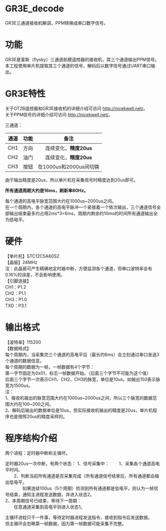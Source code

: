 # GR3E_decode
GR3E三通道接收机解调，PPM转换成串口数字信号。

# 功能
GR3E是富斯（flysky）三通道航模遥控器的接收机，其三个通道输出PPM信号。  
本工程使用单片机提取其三个通道的信号，解码后以数字信号通过UART串口输出。

# GR3E特性
关于GT2B遥控器和GR3E接收机的详细介绍可访问 <http://nicekwell.net/>。  
关于PPM信号的详细介绍可访问 <http://nicekwell.net/>。

三通道：

通道 | 功能 | 备注
:-: | :-: | :-:
CH1 | 方向 | 连续变化，**精度20us**
CH2 | 油门 | 连续变化，**精度20us**
CH3 | 按钮 | 在1000us和2000us间切换

由于输出精度是20us，所以单片机在采集信号时精度达到20us即可。

**所有通道周期大约是16ms，刷新率60Hz。**

每个通道的高电平脉宽范围大约在1000us~2000us之间。  
在一个周期内，各个通道的高电平脉冲一个紧接着一个依次输出，三个通道信号全部输出结束最多约占用2ms*3=6ms，周期内剩余约10ms的时间所有通道输出全为低电平。

# 硬件
【单片机】STC12C5A60S2  
【晶振】24MHz  
注：此晶振可产生精确地定时器中断，方便监测各个通道，但串口波特率会有0.16%的误差，不会影响使用。  
【引脚连接】  
CH1：P1.2  
CH2：P1.1  
CH3：P1.0  
TXD：P3.1

# 输出格式
【波特率】115200  
【数据格式】  
每个周期内，当采集完三个通道的高电平后（最长约6ms）会立刻通过串口发送3个通道的数据信息。  
每个周期的数据为一帧，一帧数据有4个字节：  
第一字节固定为0x01，标志一帧数据开始。（后面三个字节不可能为这个值）  
后面三个字节一次表示CH1、CH2、CH3的脉宽，单位是10us。如输出150表示脉宽为1500us。  
注：  
1、接收机输出的脉宽范围大约在1000us~2000us之间，所以三个脉宽的数据范围大约在100~200之间。  
2、解码后输出的数据单位是10us，但实际接收机输出的精度是20us，单片机程序也是按照20us的精度采样的。

# 程序结构介绍
两个进程：定时器中断和主循环。

定时器20us一次中断，有两个状态：
1、信号采集中：
&emsp;&emsp;1、采集各个通道高电平时间。  
&emsp;&emsp;2、判断当前所有通道是否采集完成（所有通道信号结束后，所有通道都会输出低电平。  
&emsp;&emsp;&emsp;&emsp;如果连续100us（5个周期）检测到所有通道都是低电平，则认为一帧信号结束，通知主进程发送数据，并进入状态2。  
2、本周期信号已结束，等待下一周期：  
&emsp;&emsp;任意通道采集到高电平则进入状态1。

主循环进程只干一件事，等待定时器进程发送指令，接收到指令后发送数据。  
但主循环会忽略第一帧数据，因为第一帧数据可能采集不完整。

